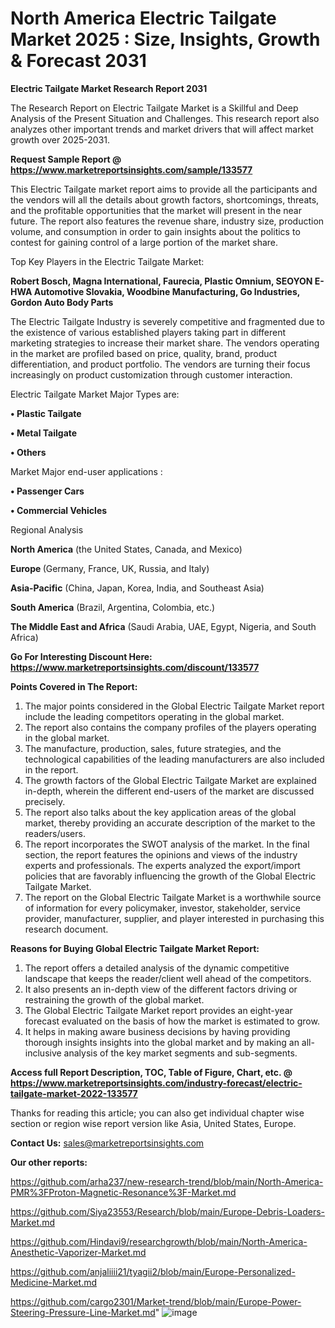 # North America Electric Tailgate Market 2025 : Size, Insights, Growth & Forecast 2031

<strong>Electric Tailgate Market Research Report 2031</strong>

The Research Report on Electric Tailgate Market is a Skillful and Deep Analysis of the Present Situation and Challenges. This research report also analyzes other important trends and market drivers that will affect market growth over 2025-2031.

<strong>Request Sample Report @ <a href=https://www.marketreportsinsights.com/sample/133577>https://www.marketreportsinsights.com/sample/133577</a></strong>

This Electric Tailgate market report aims to provide all the participants and the vendors will all the details about growth factors, shortcomings, threats, and the profitable opportunities that the market will present in the near future. The report also features the revenue share, industry size, production volume, and consumption in order to gain insights about the politics to contest for gaining control of a large portion of the market share.

Top Key Players in the Electric Tailgate Market:

<strong>Robert Bosch, Magna International, Faurecia, Plastic Omnium, SEOYON E-HWA Automotive Slovakia, Woodbine Manufacturing, Go Industries, Gordon Auto Body Parts</strong>

The Electric Tailgate Industry is severely competitive and fragmented due to the existence of various established players taking part in different marketing strategies to increase their market share. The vendors operating in the market are profiled based on price, quality, brand, product differentiation, and product portfolio. The vendors are turning their focus increasingly on product customization through customer interaction.

Electric Tailgate Market Major Types are:

<strong>• Plastic Tailgate

• Metal Tailgate

• Others</strong>

Market Major end-user applications :

<strong>• Passenger Cars

• Commercial Vehicles</strong>

Regional Analysis

</u><strong><b>North America</b></strong> (the United States, Canada, and Mexico)

<strong><b>Europe </b></strong>(Germany, France, UK, Russia, and Italy)

<strong><b>Asia-Pacific</b></strong> (China, Japan, Korea, India, and Southeast Asia)

<strong><b>South America</b></strong> (Brazil, Argentina, Colombia, etc.)

<strong><b>The Middle East and Africa</b></strong> (Saudi Arabia, UAE, Egypt, Nigeria, and South Africa)

<strong>Go For Interesting Discount Here: <a href=https://www.marketreportsinsights.com/discount/133577>https://www.marketreportsinsights.com/discount/133577</a></strong>

<strong>Points Covered in The Report:</strong>
<ol>
  <li>The major points considered in the Global Electric Tailgate Market report include the leading competitors operating in the global market.</li>
  <li>The report also contains the company profiles of the players operating in the global market.</li>
  <li>The manufacture, production, sales, future strategies, and the technological capabilities of the leading manufacturers are also included in the report.</li>
  <li>The growth factors of the Global Electric Tailgate Market are explained in-depth, wherein the different end-users of the market are discussed precisely.</li>
  <li>The report also talks about the key application areas of the global market, thereby providing an accurate description of the market to the readers/users.</li>
  <li>The report incorporates the SWOT analysis of the market. In the final section, the report features the opinions and views of the industry experts and professionals. The experts analyzed the export/import policies that are favorably influencing the growth of the Global Electric Tailgate Market.</li>
  <li>The report on the Global Electric Tailgate Market is a worthwhile source of information for every policymaker, investor, stakeholder, service provider, manufacturer, supplier, and player interested in purchasing this research document.</li>
</ol>
<strong>Reasons for Buying Global Electric Tailgate Market Report:</strong>

<ol>
  <li>The report offers a detailed analysis of the dynamic competitive landscape that keeps the reader/client well ahead of the competitors.</li>
  <li>It also presents an in-depth view of the different factors driving or restraining the growth of the global market.</li>
  <li>The Global Electric Tailgate Market report provides an eight-year forecast evaluated on the basis of how the market is estimated to grow.</li>
  <li>It helps in making aware business decisions by having providing thorough insights insights into the global market and by making an all-inclusive analysis of the key market segments and sub-segments.</li>
</ol>
<strong>Access full Report Description, TOC, Table of Figure, Chart, etc. @ <a href=https://www.marketreportsinsights.com/industry-forecast/electric-tailgate-market-2022-133577>https://www.marketreportsinsights.com/industry-forecast/electric-tailgate-market-2022-133577</a></strong>


Thanks for reading this article; you can also get individual chapter wise section or region wise report version like Asia, United States, Europe.

<strong>Contact Us:</strong>
sales@marketreportsinsights.com

<strong>Our other reports:</strong>

<a href=https://github.com/arha237/new-research-trend/blob/main/North-America-PMR%3FProton-Magnetic-Resonance%3F-Market.md>https://github.com/arha237/new-research-trend/blob/main/North-America-PMR%3FProton-Magnetic-Resonance%3F-Market.md</a>

<a href=https://github.com/Siya23553/Research/blob/main/Europe-Debris-Loaders-Market.md>https://github.com/Siya23553/Research/blob/main/Europe-Debris-Loaders-Market.md</a>

<a href=https://github.com/Hindavi9/researchgrowth/blob/main/North-America-Anesthetic-Vaporizer-Market.md>https://github.com/Hindavi9/researchgrowth/blob/main/North-America-Anesthetic-Vaporizer-Market.md</a>

<a href=https://github.com/anjaliiii21/tyagii2/blob/main/Europe-Personalized-Medicine-Market.md>https://github.com/anjaliiii21/tyagii2/blob/main/Europe-Personalized-Medicine-Market.md</a>

<a href=https://github.com/cargo2301/Market-trend/blob/main/Europe-Power-Steering-Pressure-Line-Market.md>https://github.com/cargo2301/Market-trend/blob/main/Europe-Power-Steering-Pressure-Line-Market.md</a>"
![image](https://github.com/user-attachments/assets/0a0e5972-ac75-4452-a791-5f7833f84e88)
